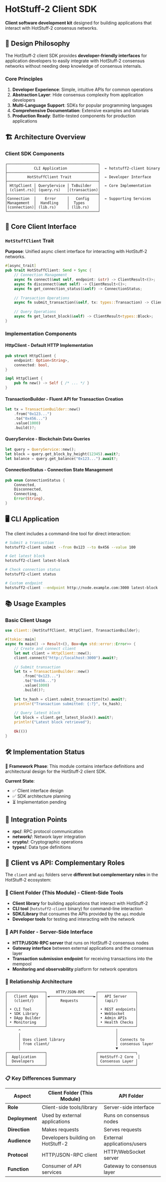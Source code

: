 # HotStuff-2 Client SDK

**Client software development kit** designed for building applications that interact with HotStuff-2 consensus networks.

## 🎯 Design Philosophy

The HotStuff-2 client SDK provides **developer-friendly interfaces** for application developers to easily integrate with HotStuff-2 consensus networks without needing deep knowledge of consensus internals.

### Core Principles

1. **Developer Experience**: Simple, intuitive APIs for common operations
2. **Abstraction Layer**: Hide consensus complexity from application developers
3. **Multi-Language Support**: SDKs for popular programming languages
4. **Comprehensive Documentation**: Extensive examples and tutorials
5. **Production Ready**: Battle-tested components for production applications

## 🏗️ Architecture Overview

### Client SDK Components

```
┌─────────────────────────────────────────┐
│            CLI Application              │  ← hotstuff2-client binary
├─────────────────────────────────────────┤
│         HotStuffClient Trait            │  ← Developer Interface
├─────────────────────────────────────────┤
│ HttpClient │ QueryService │ TxBuilder   │  ← Core Implementation
│ (client.rs)│ (query.rs)   │(transaction)│
├─────────────────────────────────────────┤
│Connection  │    Error     │   Config    │  ← Supporting Services
│Management  │  Handling    │  Types      │
│(connection)│ (lib.rs)     │ (lib.rs)    │
└─────────────────────────────────────────┘
```

## 🔧 Core Client Interface

### `HotStuffClient` Trait

**Purpose**: Unified async client interface for interacting with HotStuff-2 networks.

```rust
#[async_trait]
pub trait HotStuffClient: Send + Sync {
    // Connection Management
    async fn connect(&mut self, endpoint: &str) -> ClientResult<()>;
    async fn disconnect(&mut self) -> ClientResult<()>;
    async fn get_connection_status(&self) -> ConnectionStatus;
    
    // Transaction Operations
    async fn submit_transaction(&self, tx: types::Transaction) -> ClientResult<TxHash>;
    
    // Query Operations
    async fn get_latest_block(&self) -> ClientResult<types::Block>;
}
```

### Implementation Components

#### **HttpClient** - Default HTTP Implementation
```rust
pub struct HttpClient {
    endpoint: Option<String>,
    connected: bool,
}

impl HttpClient {
    pub fn new() -> Self { /* ... */ }
}
```

#### **TransactionBuilder** - Fluent API for Transaction Creation
```rust
let tx = TransactionBuilder::new()
    .from("0x123...")
    .to("0x456...")
    .value(1000)
    .build()?;
```

#### **QueryService** - Blockchain Data Queries
```rust
let query = QueryService::new();
let block = query.get_block_by_height(12345).await?;
let balance = query.get_balance("0x123...").await?;
```

#### **ConnectionStatus** - Connection State Management
```rust
pub enum ConnectionStatus {
    Connected,
    Disconnected,
    Connecting,
    Error(String),
}
```

## 🖥️ CLI Application

The client includes a command-line tool for direct interaction:

```bash
# Submit a transaction
hotstuff2-client submit --from 0x123 --to 0x456 --value 100

# Get latest block
hotstuff2-client latest-block

# Check connection status
hotstuff2-client status

# Custom endpoint
hotstuff2-client --endpoint http://node.example.com:3000 latest-block
```

## 📚 Usage Examples

### Basic Client Usage
```rust
use client::{HotStuffClient, HttpClient, TransactionBuilder};

#[tokio::main]
async fn main() -> Result<(), Box<dyn std::error::Error>> {
    // Create and connect client
    let mut client = HttpClient::new();
    client.connect("http://localhost:3000").await?;
    
    // Submit transaction
    let tx = TransactionBuilder::new()
        .from("0x123...")
        .to("0x456...")
        .value(1000)
        .build()?;
    
    let tx_hash = client.submit_transaction(tx).await?;
    println!("Transaction submitted: {:?}", tx_hash);
    
    // Query latest block
    let block = client.get_latest_block().await?;
    println!("Latest block retrieved");
    
    Ok(())
}
```

## 🛠️ Implementation Status

🚧 **Framework Phase**: This module contains interface definitions and architectural design for the HotStuff-2 client SDK.

**Current State**: 
- ✅ Client interface design
- ✅ SDK architecture planning
- ⏳ Implementation pending

## 🔗 Integration Points

- **rpc/**: RPC protocol communication
- **network/**: Network layer integration
- **crypto/**: Cryptographic operations
- **types/**: Data type definitions

## 🔄 Client vs API: Complementary Roles

The `client` and `api` folders serve **different but complementary roles** in the HotStuff-2 ecosystem:

### **📱 Client Folder (This Module) - Client-Side Tools**
- **Client library** for building applications that interact with HotStuff-2
- **CLI tool** (`hotstuff2-client` binary) for command-line interaction
- **SDK/Library** that consumes the APIs provided by the `api` module
- **Developer tools** for testing and interacting with the network

### **🔌 API Folder - Server-Side Interface**
- **HTTP/JSON-RPC server** that runs on HotStuff-2 consensus nodes
- **Gateway interface** between external applications and the consensus layer
- **Transaction submission endpoint** for receiving transactions into the mempool
- **Monitoring and observability** platform for network operators

### **🔄 Relationship Architecture**

```
┌─────────────────┐    HTTP/JSON-RPC     ┌─────────────────┐
│   Client Apps   │◄────────────────────►│   API Server    │
│   (client/)     │      Requests        │   (api/)        │
│                 │                      │                 │
│ • CLI Tool      │                      │ • REST endpoints│
│ • SDK Library   │                      │ • WebSocket     │
│ • DApp Builder  │                      │ • Admin APIs    │
│ • Monitoring    │                      │ • Health Checks │
└─────────────────┘                      └─────────────────┘
      ^                                           │
      │                                           │
      │ Uses client library                       │ Connects to
      │ from client/                              │ consensus layer
      │                                           ▼
┌─────────────────┐                      ┌─────────────────┐
│  Application    │                      │ HotStuff-2 Core  │
│  Developers     │                      │ Consensus Layer │
└─────────────────┘                      └─────────────────┘
```

### **📋 Key Differences Summary**

| Aspect | Client Folder (This Module) | API Folder |
|--------|------------------------------|------------|
| **Role** | Client-side tools/library | Server-side interface |
| **Deployment** | Used by external applications | Runs on consensus nodes |
| **Direction** | Makes requests | Serves requests |
| **Audience** | Developers building on HotStuff-2 | External applications/users |
| **Protocol** | HTTP/JSON-RPC client | HTTP/WebSocket server |
| **Function** | Consumer of API services | Gateway to consensus layer |
